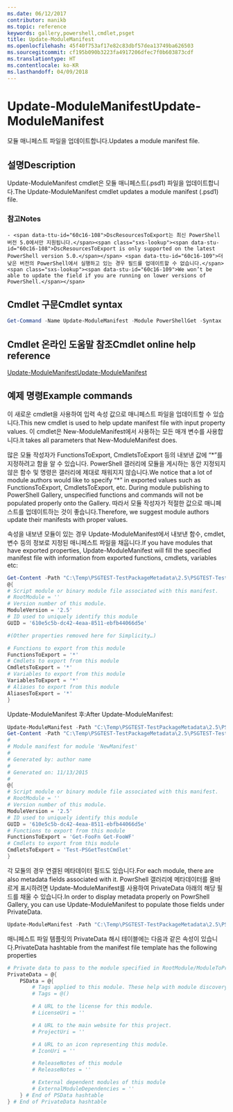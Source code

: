 ```yaml
---
ms.date: 06/12/2017
contributor: manikb
ms.topic: reference
keywords: gallery,powershell,cmdlet,psget
title: Update-ModuleManifest
ms.openlocfilehash: 45f40f753af17e82c83dbf57dea13749ba626503
ms.sourcegitcommit: cf195b090b3223fa4917206dfec7f0b603873cdf
ms.translationtype: HT
ms.contentlocale: ko-KR
ms.lasthandoff: 04/09/2018
---
```

# <a name="update-modulemanifest"></a><span data-ttu-id="60c16-103">Update-ModuleManifest</span><span class="sxs-lookup"><span data-stu-id="60c16-103">Update-ModuleManifest</span></span>
<span data-ttu-id="60c16-104">모듈 매니페스트 파일을 업데이트합니다.</span><span class="sxs-lookup"><span data-stu-id="60c16-104">Updates a module manifest file.</span></span>

## <a name="description"></a><span data-ttu-id="60c16-105">설명</span><span class="sxs-lookup"><span data-stu-id="60c16-105">Description</span></span>

<span data-ttu-id="60c16-106">Update-ModuleManifest cmdlet은 모듈 매니페스트(.psd1) 파일을 업데이트합니다.</span><span class="sxs-lookup"><span data-stu-id="60c16-106">The Update-ModuleManifest cmdlet updates a module manifest (.psd1) file.</span></span>

### <a name="notes"></a><span data-ttu-id="60c16-107">참고</span><span class="sxs-lookup"><span data-stu-id="60c16-107">Notes</span></span>
    - <span data-ttu-id="60c16-108">DscResourcesToExport는 최신 PowerShell 버전 5.0에서만 지원됩니다.</span><span class="sxs-lookup"><span data-stu-id="60c16-108">DscResourcesToExport is only supported on the latest PowerShell version 5.0.</span></span> <span data-ttu-id="60c16-109">더 낮은 버전의 PowerShell에서 실행하고 있는 경우 필드를 업데이트할 수 없습니다.</span><span class="sxs-lookup"><span data-stu-id="60c16-109">We won’t be able to update the field if you are running on lower versions of PowerShell.</span></span>

## <a name="cmdlet-syntax"></a><span data-ttu-id="60c16-110">Cmdlet 구문</span><span class="sxs-lookup"><span data-stu-id="60c16-110">Cmdlet syntax</span></span>
```powershell
Get-Command -Name Update-ModuleManifest -Module PowerShellGet -Syntax
```

## <a name="cmdlet-online-help-reference"></a><span data-ttu-id="60c16-111">Cmdlet 온라인 도움말 참조</span><span class="sxs-lookup"><span data-stu-id="60c16-111">Cmdlet online help reference</span></span>

[<span data-ttu-id="60c16-112">Update-ModuleManifest</span><span class="sxs-lookup"><span data-stu-id="60c16-112">Update-ModuleManifest</span></span>](http://go.microsoft.com/fwlink/?LinkId=619311)

## <a name="example-commands"></a><span data-ttu-id="60c16-113">예제 명령</span><span class="sxs-lookup"><span data-stu-id="60c16-113">Example commands</span></span>

<span data-ttu-id="60c16-114">이 새로운 cmdlet을 사용하여 입력 속성 값으로 매니페스트 파일을 업데이트할 수 있습니다.</span><span class="sxs-lookup"><span data-stu-id="60c16-114">This new cmdlet is used to help update manifest file with input property values.</span></span> <span data-ttu-id="60c16-115">이 cmdlet은 New-ModuleManifest에서 사용하는 모든 매개 변수를 사용합니다.</span><span class="sxs-lookup"><span data-stu-id="60c16-115">It takes all parameters that New-ModuleManifest does.</span></span>

<span data-ttu-id="60c16-116">많은 모듈 작성자가 FunctionsToExport, CmdletsToExport 등의 내보낸 값에 “\*”를 지정하려고 함을 알 수 있습니다. PowerShell 갤러리에 모듈을 게시하는 동안 지정되지 않은 함수 및 명령은 갤러리에 제대로 채워지지 않습니다.</span><span class="sxs-lookup"><span data-stu-id="60c16-116">We notice that a lot of module authors would like to specify “\*” in exported values such as FunctionsToExport, CmdletsToExport, etc. During module publishing to PowerShell Gallery, unspecified functions and commands will not be populated properly onto the Gallery.</span></span> <span data-ttu-id="60c16-117">따라서 모듈 작성자가 적절한 값으로 매니페스트를 업데이트하는 것이 좋습니다.</span><span class="sxs-lookup"><span data-stu-id="60c16-117">Therefore, we suggest module authors update their manifests with proper values.</span></span>

<span data-ttu-id="60c16-118">속성을 내보낸 모듈이 있는 경우 Update-ModuleManifest에서 내보낸 함수, cmdlet, 변수 등의 정보로 지정된 매니페스트 파일을 채웁니다.</span><span class="sxs-lookup"><span data-stu-id="60c16-118">If you have modules that have exported properties, Update-ModuleManifest will fill the specified manifest file with information from exported functions, cmdlets, variables etc:</span></span>
```powershell
Get-Content -Path "C:\Temp\PSGTEST-TestPackageMetadata\2.5\PSGTEST-TestPackageMetadata.psd1"
@{
# Script module or binary module file associated with this manifest.
# RootModule = ''
# Version number of this module.
ModuleVersion = '2.5'
# ID used to uniquely identify this module
GUID = '610e5c5b-dc42-4eaa-8511-ebfb44066d5e'

#(Other properties removed here for Simplicity…)

# Functions to export from this module
FunctionsToExport = '*'
# Cmdlets to export from this module
CmdletsToExport = '*'
# Variables to export from this module
VariablesToExport = '*'
# Aliases to export from this module
AliasesToExport = '*'
}
```

<span data-ttu-id="60c16-119">Update-ModuleManifest 후:</span><span class="sxs-lookup"><span data-stu-id="60c16-119">After Update-ModuleManifest:</span></span>
```powershell
Update-ModuleManifest -Path "C:\Temp\PSGTEST-TestPackageMetadata\2.5\PSGTEST-TestPackageMetadata.psd1"
Get-Content -Path "C:\Temp\PSGTEST-TestPackageMetadata\2.5\PSGTEST-TestPackageMetadata.psd1"
#
# Module manifest for module 'NewManifest'
#
# Generated by: author name
#
# Generated on: 11/13/2015
#
@{
# Script module or binary module file associated with this manifest.
# RootModule = ''
# Version number of this module.
ModuleVersion = '2.5'
# ID used to uniquely identify this module
GUID = '610e5c5b-dc42-4eaa-8511-ebfb44066d5e'
# Functions to export from this module
FunctionsToExport = 'Get-FooFn Get-FooWF'
# Cmdlets to export from this module
CmdletsToExport = 'Test-PSGetTestCmdlet'
}
```

<span data-ttu-id="60c16-120">각 모듈의 경우 연결된 메타데이터 필드도 있습니다.</span><span class="sxs-lookup"><span data-stu-id="60c16-120">For each module, there are also metadata fields associated with it.</span></span> <span data-ttu-id="60c16-121">PowrShell 갤러리에 메타데이터를 올바르게 표시하려면 Update-ModuleManifest를 사용하여 PrivateData 아래의 해당 필드를 채울 수 있습니다.</span><span class="sxs-lookup"><span data-stu-id="60c16-121">In order to display metadata properly on PowrShell Gallery, you can use Update-ModuleManifest to populate those fields under PrivateData.</span></span>

```powershell
Update-ModuleManifest -Path "C:\Temp\PSGTEST-TestPackageMetadata\2.5\PSGTEST-TestPackageMetadata.psd1" -Tags "Tag1" -LicenseUri "http://license.com" -ProjectUri "http://project.com" -IconUri "http://icon.com" -ReleaseNotes "Test module"
```

<span data-ttu-id="60c16-122">매니페스트 파일 템플릿의 PrivateData 해시 테이블에는 다음과 같은 속성이 있습니다.</span><span class="sxs-lookup"><span data-stu-id="60c16-122">PrivateData hashtable from the manifest file template has the following properties</span></span>

```powershell
# Private data to pass to the module specified in RootModule/ModuleToProcess. This may also contain a PSData hashtable with additional module metadata used by PowerShell.
PrivateData = @{
    PSData = @{
        # Tags applied to this module. These help with module discovery in online galleries.
        # Tags = @()

        # A URL to the license for this module.
        # LicenseUri = ''

        # A URL to the main website for this project.
        # ProjectUri = ''

        # A URL to an icon representing this module.
        # IconUri = ''

        # ReleaseNotes of this module
        # ReleaseNotes = ''

        # External dependent modules of this module
        # ExternalModuleDependencies = ''
    } # End of PSData hashtable
} # End of PrivateData hashtable
```